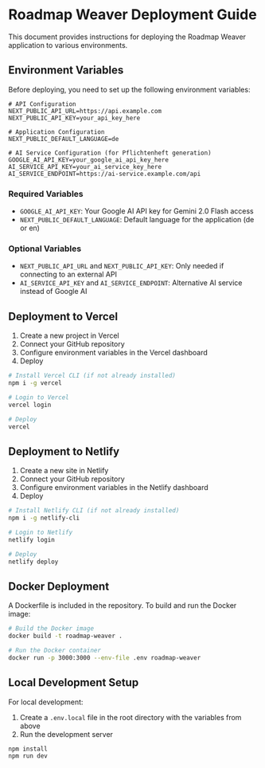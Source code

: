 # Roadmap Weaver Deployment Guide

This document provides instructions for deploying the Roadmap Weaver application to various environments.

## Environment Variables

Before deploying, you need to set up the following environment variables:

```env
# API Configuration
NEXT_PUBLIC_API_URL=https://api.example.com
NEXT_PUBLIC_API_KEY=your_api_key_here

# Application Configuration
NEXT_PUBLIC_DEFAULT_LANGUAGE=de

# AI Service Configuration (for Pflichtenheft generation)
GOOGLE_AI_API_KEY=your_google_ai_api_key_here
AI_SERVICE_API_KEY=your_ai_service_key_here
AI_SERVICE_ENDPOINT=https://ai-service.example.com/api
```

### Required Variables

- `GOOGLE_AI_API_KEY`: Your Google AI API key for Gemini 2.0 Flash access
- `NEXT_PUBLIC_DEFAULT_LANGUAGE`: Default language for the application (de or en)

### Optional Variables

- `NEXT_PUBLIC_API_URL` and `NEXT_PUBLIC_API_KEY`: Only needed if connecting to an external API
- `AI_SERVICE_API_KEY` and `AI_SERVICE_ENDPOINT`: Alternative AI service instead of Google AI

## Deployment to Vercel

1. Create a new project in Vercel
2. Connect your GitHub repository
3. Configure environment variables in the Vercel dashboard
4. Deploy

```bash
# Install Vercel CLI (if not already installed)
npm i -g vercel

# Login to Vercel
vercel login

# Deploy
vercel
```

## Deployment to Netlify

1. Create a new site in Netlify
2. Connect your GitHub repository
3. Configure environment variables in the Netlify dashboard
4. Deploy

```bash
# Install Netlify CLI (if not already installed)
npm i -g netlify-cli

# Login to Netlify
netlify login

# Deploy
netlify deploy
```

## Docker Deployment

A Dockerfile is included in the repository. To build and run the Docker image:

```bash
# Build the Docker image
docker build -t roadmap-weaver .

# Run the Docker container
docker run -p 3000:3000 --env-file .env roadmap-weaver
```

## Local Development Setup

For local development:

1. Create a `.env.local` file in the root directory with the variables from above
2. Run the development server

```bash
npm install
npm run dev
```

